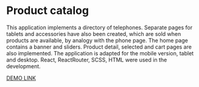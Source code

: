 # Product catalog

This application implements a directory of telephones. Separate pages for tablets and accessories have also been created, which are sold when products are available, by analogy with the phone page.
The home page contains a banner and sliders.
Product detail, selected and cart pages are also implemented.
The application is adapted for the mobile version, tablet and desktop.
React, ReactRouter, SCSS, HTML were used in the development.

[DEMO LINK](https://andrii-rykal.github.io/Product-catalog/)